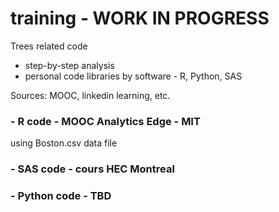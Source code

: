 # training - WORK IN PROGRESS
Trees related code
- step-by-step analysis
- personal code libraries by software - R, Python, SAS

Sources: MOOC, linkedin learning, etc.

### - R code - MOOC Analytics Edge - MIT
  using Boston.csv data file
### - SAS code - cours HEC Montreal
### - Python code - TBD
